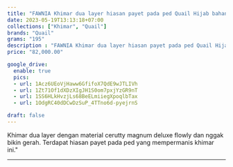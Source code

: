 ```yaml
---
title: "FAWNIA Khimar dua layer hiasan payet pada ped Quail Hijab bahan cerutty"
date: 2023-05-19T13:13:18+07:00
collections: ["Khimar", "Quail"]
brands: "Quail"
grams: "195"
description : "FAWNIA Khimar dua layer hiasan payet pada ped Quail Hijab bahan cerutty"
price: "82,000.00"

google_drive:
  enable: true
  pics:
  - url: 1Acz6UEoVjHaww6GfifoX7QdE9wJTLIVh
  - url: 1Zt71Of1dXDzXIgJH1S0om7pxjYzGR9nT
  - url: 1SS6HLkHvzjLs68BeELmiiegXpoqlbTax
  - url: 1OdgRC40dDCwDzSuP_4TTno6d-pyejrnS

draft: false
---
```


Khimar dua layer dengan material cerutty magnum deluxe flowly dan nggak bikin gerah. Terdapat hiasan payet pada ped yang mempermanis khimar ini."

-------    
 
